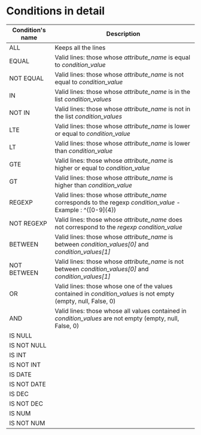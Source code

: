 # Conditions in detail


| Condition's name | Description | 
| --- | --- | 
|  ALL  | Keeps all the lines 
| EQUAL  |  Valid lines: those whose *attribute_name* is equal to *condition_value*
|  NOT EQUAL  |  Valid lines: those whose *attribute_name* is not equal to *condition_value*
|  IN  | Valid lines: those whose *attribute_name* is in the list *condition_values*
| NOT IN  | Valid lines: those whose *attribute_name* is not in the list *condition_values*
| LTE  |  Valid lines: those whose *attribute_name* is lower or equal to *condition_value*
|  LT  | Valid lines: those whose *attribute_name* is lower than *condition_value*
| GTE  | Valid lines: those whose *attribute_name* is higher or equal to *condition_value*
| GT  | Valid lines: those whose *attribute_name* is higher than *condition_value*
| REGEXP  | Valid lines: those whose *attribute_name* corresponds to the regexp *condition_value* - Example : ^([0-9]{4})
| NOT REGEXP  | Valid lines: those whose *attribute_name* does not correspond to the *regexp condition_value*
| BETWEEN  | Valid lines: those whose *attribute_name* is between *condition_values[0]* and *condition_values[1]*
| NOT BETWEEN  | Valid lines: those whose *attribute_name* is not between *condition_values[0]* and *condition_values[1]*
| OR  | Valid lines: those whose one of the values contained in *condition_values* is not empty (empty, null, False, 0)
| AND  | Valid lines: those whose all values contained in *condition_values* are not empty (empty, null, False, 0)
| IS NULL| 
| IS NOT NULL| 
| IS INT | 
| IS NOT INT | 
|  IS DATE | 
|  IS NOT DATE | 
|  IS DEC | 
| IS NOT DEC | 
|  IS NUM | 
|  IS NOT NUM | 


